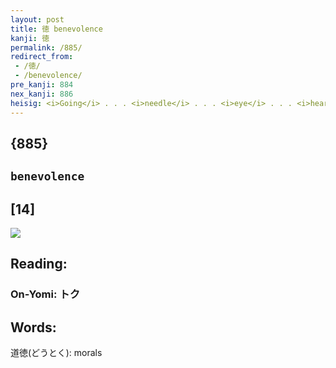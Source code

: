 ```yaml
---
layout: post
title: 徳 benevolence
kanji: 徳
permalink: /885/
redirect_from:
 - /徳/
 - /benevolence/
pre_kanji: 884
nex_kanji: 886
heisig: <i>Going</i> . . . <i>needle</i> . . . <i>eye</i> . . . <i>heart</i>. Refer back now to the note in frame 890.
---
```


## {885}

## `benevolence`

## [14]

<div class="stroke"><img src="E5BEB3.png" /></div>

## Reading:

### On-Yomi: トク

## Words:

道徳(どうとく): morals
